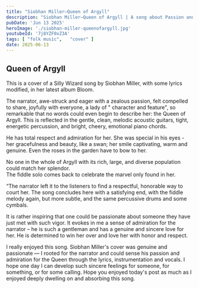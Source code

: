 ```yaml
---
title: "Siobhan Miller—Queen of Argyll"
description: "Siobhan Miller—Queen of Argyll | A song about Passion and Love"
pubDate: 'Jun 13 2025'
heroImage: './siobhan-miller-queenofargyll.jpg'
youtubeId: '7j8YZF0xZ3A'
tags: [ "folk music",   "cover" ]
date: 2025-06-13
---
```


## Queen of Argyll

This is a cover of a Silly Wizard song by Siobhan Miller, with some lyrics modified, in her latest
album Bloom.

The narrator, awe-struck and eager with a zealous passion, felt compelled to share, joyfully with everyone, a lady of "
character and feature", so remarkable that no words could even begin to describe her: the Queen of Argyll. This is
reflected in the gentle, clean, melodic acoustic guitars, tight, energetic percussion, and bright, cheery, emotional
piano chords.

He has total respect and admiration for her. She was special in his eyes - her gracefulness and beauty, like a swan; her
smile captivating, warm and
genuine. Even the roses in the garden have to bow to her.

No one in the whole of Argyll with its rich, large, and diverse population could match her splendor.  
The fiddle solo comes back to celebrate the marvel only found in her.

“The narrator left it to the listeners to find a respectful, honorable way to court her. The song concludes here with a
satisfying end, with the fiddle melody again,
but more subtle, and the same percussive drums and some cymbals.

It is rather inspiring that one could be passionate about someone they have just met with such vigor. It evokes in me a
sense of admiration for the narrator – he is such a gentleman and has a genuine and sincere love for her. He is
determined to win her over and love her with honor and respect.

I really enjoyed this song. Siobhan Miller's cover was genuine and passionate — I rooted for the narrator and could
sense his passion and admiration for the Queen through the lyrics, instrumentation and vocals. I hope one day I can
develop such sincere feelings for someone, for something, or for some calling. Hope you enjoyed today's post as much as
I enjoyed deeply dwelling on and absorbing this song.

